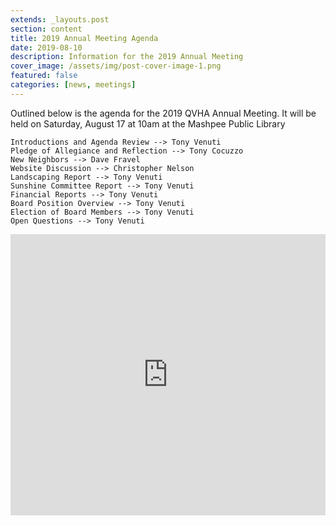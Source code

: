 ```yaml
---
extends: _layouts.post
section: content
title: 2019 Annual Meeting Agenda
date: 2019-08-10
description: Information for the 2019 Annual Meeting
cover_image: /assets/img/post-cover-image-1.png
featured: false
categories: [news, meetings]
---
```


Outlined below is the agenda for the 2019 QVHA Annual Meeting. It will be held on Saturday, August 17 at 10am at the Mashpee Public Library

```
Introductions and Agenda Review --> Tony Venuti
Pledge of Allegiance and Reflection --> Tony Cocuzzo
New Neighbors --> Dave Fravel
Website Discussion --> Christopher Nelson
Landscaping Report --> Tony Venuti
Sunshine Committee Report --> Tony Venuti
Financial Reports --> Tony Venuti
Board Position Overview --> Tony Venuti
Election of Board Members --> Tony Venuti
Open Questions --> Tony Venuti
```

<iframe src="https://www.google.com/maps/embed?pb=!1m18!1m12!1m3!1d2982.7861804696913!2d-70.49631644838664!3d41.6171351791419!2m3!1f0!2f0!3f0!3m2!1i1024!2i768!4f13.1!3m3!1m2!1s0x89e4d2445c015bf5%3A0xd0bebb101a903503!2sMashpee+Public+Library!5e0!3m2!1sen!2sus!4v1565451233580!5m2!1sen!2sus" width="100%" height="450" frameborder="0" style="border:0" allowfullscreen></iframe>
